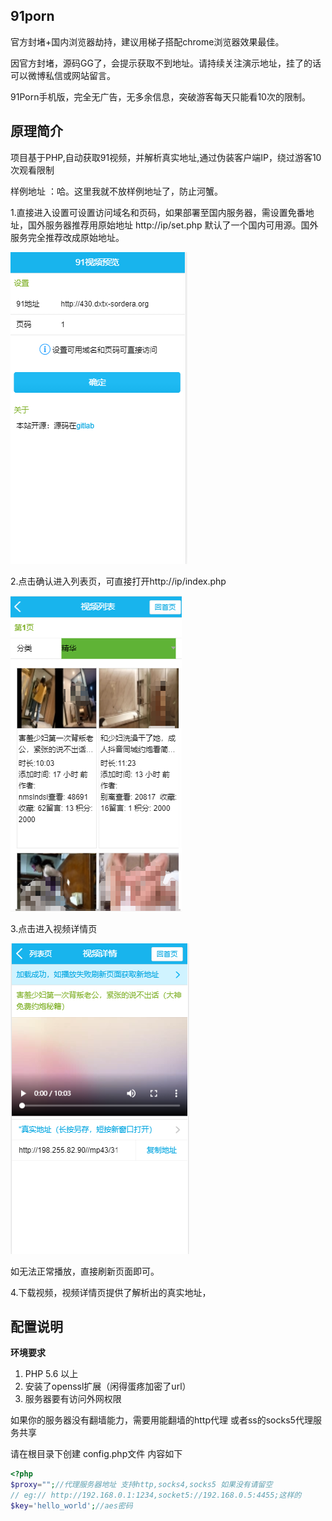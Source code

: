 ## 91porn

官方封堵+国内浏览器劫持，建议用梯子搭配chrome浏览器效果最佳。

因官方封堵，源码GG了，会提示获取不到地址。请持续关注演示地址，挂了的话可以微博私信或网站留言。

91Porn手机版，完全无广告，无多余信息，突破游客每天只能看10次的限制。


## 原理简介

项目基于PHP,自动获取91视频，并解析真实地址,通过伪装客户端IP，绕过游客10次观看限制

样例地址 ：哈。这里我就不放样例地址了，防止河蟹。


1.直接进入设置可设置访问域名和页码，如果部署至国内服务器，需设置免番地址，国外服务器推荐用原始地址 http://ip/set.php
默认了一个国内可用源。国外服务完全推荐改成原始地址。

<img src="frozenui/img/007452UMly1foya1v9unwj30a40aojri.png"/>

2.点击确认进入列表页，可直接打开http://ip/index.php  

<img src="frozenui/img/007452UMly1foya2fnqbzj30b70hfq6o.png"/>

3.点击进入视频详情页

<img src="frozenui/img/007452UMly1foya3q7nn8j30b60bf763.png"/>

如无法正常播放，直接刷新页面即可。

4.下载视频，视频详情页提供了解析出的真实地址，

## 配置说明

<b>环境要求</b>
<ol>
<li>PHP 5.6 以上</li>
<li>安装了openssl扩展（闲得蛋疼加密了url）</li>
<li>服务器要有访问外网权限</li>
</ol>

如果你的服务器没有翻墙能力，需要用能翻墙的http代理 或者ss的socks5代理服务共享

请在根目录下创建 config.php文件
内容如下
```php
<?php
$proxy="";//代理服务器地址 支持http,socks4,socks5 如果没有请留空
// eg:// http://192.168.0.1:1234,socket5://192.168.0.5:4455;这样的
$key='hello_world';//aes密码
```
